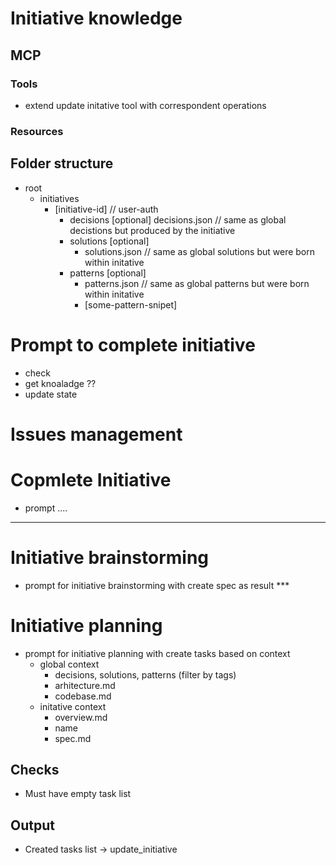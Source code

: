 # Initiative knowledge
## MCP
### Tools
 - extend update initative tool with correspondent operations
### Resources

## Folder structure
- root
	- initiatives
		- [initiative-id] // user-auth
			- decisions [optional]
				decisions.json // same as global decistions but produced by the initiative
			- solutions [optional]
				- solutions.json // same as global solutions but were born within initative
			- patterns [optional]
				- patterns.json // same as global patterns but were born within initative
				- [some-pattern-snipet]

# Prompt to complete initiative
 - check
 - get knoaladge ??
 - update state

# Issues management

# Copmlete Initiative
 - prompt ....

-----------------------
# Initiative brainstorming
 - prompt for initiative brainstorming with create spec as result ***

# Initiative planning
  - prompt for initiative planning with create tasks based on context
  	- global context
   		- decisions, solutions, patterns (filter by tags)
	    - arhitecture.md
	    - codebase.md
    - initative context
    	- overview.md
    	- name
    	- spec.md

## Checks
 - Must have empty task list

## Output
 - Created tasks list -> update_initiative
